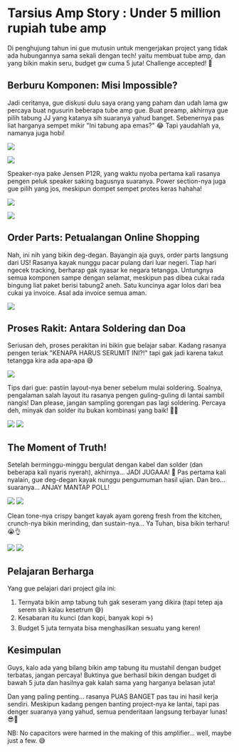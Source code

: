 # Tarsius Amp Story : Under 5 million rupiah tube amp

Di penghujung tahun ini gue mutusin untuk mengerjakan project yang tidak ada hubungannya sama sekali dengan tech! yaitu membuat tube amp, dan yang bikin makin seru, budget gw cuma 5 juta! Challenge accepted! 💪

## Berburu Komponen: Misi Impossible?

Jadi ceritanya, gue diskusi dulu saya orang yang paham dan udah lama gw percaya buat ngusurin beberapa tube amp gue. Buat preamp, akhirnya gue pilih tabung JJ yang katanya sih suaranya yahud banget. Sebenernya pas liat harganya sempet mikir "Ini tabung apa emas?" 😂 Tapi yaudahlah ya, namanya juga hobi!

![](https://raw.githubusercontent.com/anak10thn/anak10thn.github.io/refs/heads/master/assets/amp/1.2.jpeg)

![](https://raw.githubusercontent.com/anak10thn/anak10thn.github.io/refs/heads/master/assets/amp/1.jpg)

Speaker-nya pake Jensen P12R, yang waktu nyoba pertama kali rasanya pengen peluk speaker saking bagusnya suaranya. Power section-nya juga gue pilih yang jos, meskipun dompet sempet protes keras hahaha!

![](https://raw.githubusercontent.com/anak10thn/anak10thn.github.io/refs/heads/master/assets/amp/2.jpg)

![](https://raw.githubusercontent.com/anak10thn/anak10thn.github.io/refs/heads/master/assets/amp/3.jpg)

## Order Parts: Petualangan Online Shopping

Nah, ini nih yang bikin deg-degan. Bayangin aja guys, order parts langsung dari US! Rasanya kayak nunggu pacar pulang dari luar negeri. Tiap hari ngecek tracking, berharap gak nyasar ke negara tetangga. Untungnya semua komponen sampe dengan selamat, meskipun pas dibea cukai rada bingung liat paket berisi tabung2 aneh. Satu kuncinya agar lolos dari bea cukai ya invoice. Asal ada invoice semua aman.

![](https://raw.githubusercontent.com/anak10thn/anak10thn.github.io/refs/heads/master/assets/amp/5.jpeg)

## Proses Rakit: Antara Soldering dan Doa

Seriusan deh, proses perakitan ini bikin gue belajar sabar. Kadang rasanya pengen teriak "KENAPA HARUS SERUMIT INI?!" tapi gak jadi karena takut tetangga kira ada apa-apa 😅

![](https://raw.githubusercontent.com/anak10thn/anak10thn.github.io/refs/heads/master/assets/amp/8.jpeg)

Tips dari gue: pastiin layout-nya bener sebelum mulai soldering. Soalnya, pengalaman salah layout itu rasanya pengen guling-guling di lantai sambil nangis! Dan please, jangan sampling gorengan pas lagi soldering. Percaya deh, minyak dan solder itu bukan kombinasi yang baik! 🍟❌

![](https://raw.githubusercontent.com/anak10thn/anak10thn.github.io/refs/heads/master/assets/amp/7.jpeg)
![](https://raw.githubusercontent.com/anak10thn/anak10thn.github.io/refs/heads/master/assets/amp/6.jpeg)

## The Moment of Truth!

Setelah berminggu-minggu bergulat dengan kabel dan solder (dan beberapa kali nyaris nyerah), akhirnya... JADI JUGAAA! 🎉 Pas pertama kali nyalain, gue deg-degan kayak nunggu pengumuman hasil ujian. Dan bro... suaranya... ANJAY MANTAP POLL! 

![](https://raw.githubusercontent.com/anak10thn/anak10thn.github.io/refs/heads/master/assets/amp/9.jpeg)
![](https://raw.githubusercontent.com/anak10thn/anak10thn.github.io/refs/heads/master/assets/amp/10.jpeg)

Clean tone-nya crispy banget kayak ayam goreng fresh from the kitchen, crunch-nya bikin merinding, dan sustain-nya... Ya Tuhan, bisa bikin terharu! 😭👌

![](https://raw.githubusercontent.com/anak10thn/anak10thn.github.io/refs/heads/master/assets/amp/11.jpeg)
![](https://raw.githubusercontent.com/anak10thn/anak10thn.github.io/refs/heads/master/assets/amp/13.jpeg)

## Pelajaran Berharga

Yang gue pelajari dari project gila ini:
1. Ternyata bikin amp tabung tuh gak seseram yang dikira (tapi tetep aja serem sih kalau kesetrum 😅)
2. Kesabaran itu kunci (dan kopi, banyak kopi ☕)
3. Budget 5 juta ternyata bisa menghasilkan sesuatu yang keren!

## Kesimpulan

Guys, kalo ada yang bilang bikin amp tabung itu mustahil dengan budget terbatas, jangan percaya! Buktinya gue berhasil bikin dengan budget di bawah 5 juta dan hasilnya gak kalah sama yang harganya belasan juta! 

Dan yang paling penting... rasanya PUAS BANGET pas tau ini hasil kerja sendiri. Meskipun kadang pengen banting project-nya ke lantai, tapi pas denger suaranya yang yahud, semua penderitaan langsung terbayar lunas! 😎🎸

NB: No capacitors were harmed in the making of this amplifier... well, maybe just a few. 😅
